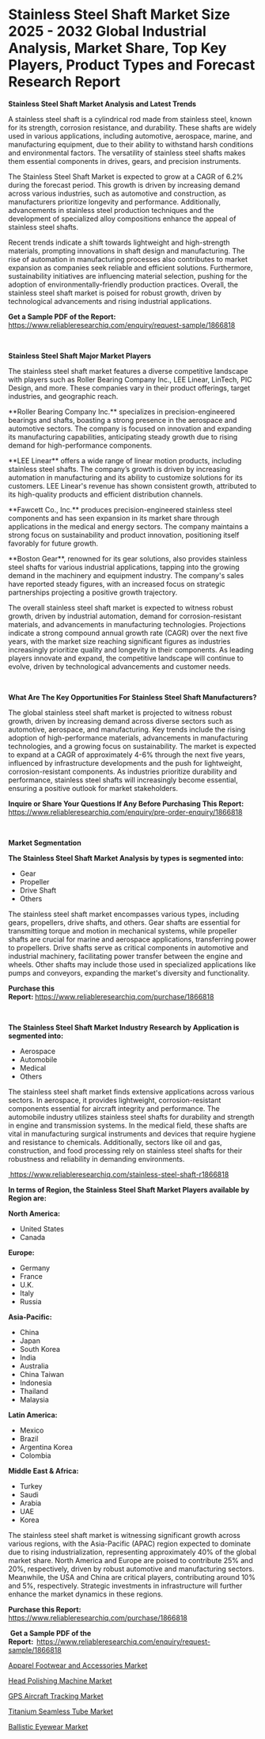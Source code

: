 <p><h1>Stainless Steel Shaft Market Size 2025 - 2032 Global Industrial Analysis, Market Share, Top Key Players, Product Types and Forecast Research Report</h1></p><p><strong>Stainless Steel Shaft Market Analysis and Latest Trends</strong></p>
<p><p>A stainless steel shaft is a cylindrical rod made from stainless steel, known for its strength, corrosion resistance, and durability. These shafts are widely used in various applications, including automotive, aerospace, marine, and manufacturing equipment, due to their ability to withstand harsh conditions and environmental factors. The versatility of stainless steel shafts makes them essential components in drives, gears, and precision instruments.</p><p>The Stainless Steel Shaft Market is expected to grow at a CAGR of 6.2% during the forecast period. This growth is driven by increasing demand across various industries, such as automotive and construction, as manufacturers prioritize longevity and performance. Additionally, advancements in stainless steel production techniques and the development of specialized alloy compositions enhance the appeal of stainless steel shafts. </p><p>Recent trends indicate a shift towards lightweight and high-strength materials, prompting innovations in shaft design and manufacturing. The rise of automation in manufacturing processes also contributes to market expansion as companies seek reliable and efficient solutions. Furthermore, sustainability initiatives are influencing material selection, pushing for the adoption of environmentally-friendly production practices. Overall, the stainless steel shaft market is poised for robust growth, driven by technological advancements and rising industrial applications.</p></p>
<p><strong>Get a Sample PDF of the Report:&nbsp;</strong> <a href="https://www.reliableresearchiq.com/enquiry/request-sample/1866818?utm_campaign=2196&utm_medium=2&utm_source=Github&utm_content=ia&utm_term=31012025&utm_id=stainless-steel-shaft">https://www.reliableresearchiq.com/enquiry/request-sample/1866818</a></p>
<p>&nbsp;</p>
<p><strong>Stainless Steel Shaft Major Market Players</strong></p>
<p><p>The stainless steel shaft market features a diverse competitive landscape with players such as Roller Bearing Company Inc., LEE Linear, LinTech, PIC Design, and more. These companies vary in their product offerings, target industries, and geographic reach.</p><p>**Roller Bearing Company Inc.** specializes in precision-engineered bearings and shafts, boasting a strong presence in the aerospace and automotive sectors. The company is focused on innovation and expanding its manufacturing capabilities, anticipating steady growth due to rising demand for high-performance components.</p><p>**LEE Linear** offers a wide range of linear motion products, including stainless steel shafts. The company’s growth is driven by increasing automation in manufacturing and its ability to customize solutions for its customers. LEE Linear's revenue has shown consistent growth, attributed to its high-quality products and efficient distribution channels.</p><p>**Fawcett Co., Inc.** produces precision-engineered stainless steel components and has seen expansion in its market share through applications in the medical and energy sectors. The company maintains a strong focus on sustainability and product innovation, positioning itself favorably for future growth.</p><p>**Boston Gear**, renowned for its gear solutions, also provides stainless steel shafts for various industrial applications, tapping into the growing demand in the machinery and equipment industry. The company's sales have reported steady figures, with an increased focus on strategic partnerships projecting a positive growth trajectory.</p><p>The overall stainless steel shaft market is expected to witness robust growth, driven by industrial automation, demand for corrosion-resistant materials, and advancements in manufacturing technologies. Projections indicate a strong compound annual growth rate (CAGR) over the next five years, with the market size reaching significant figures as industries increasingly prioritize quality and longevity in their components. As leading players innovate and expand, the competitive landscape will continue to evolve, driven by technological advancements and customer needs.</p></p>
<p>&nbsp;</p>
<p><strong>What Are The Key Opportunities For Stainless Steel Shaft Manufacturers?</strong></p>
<p><p>The global stainless steel shaft market is projected to witness robust growth, driven by increasing demand across diverse sectors such as automotive, aerospace, and manufacturing. Key trends include the rising adoption of high-performance materials, advancements in manufacturing technologies, and a growing focus on sustainability. The market is expected to expand at a CAGR of approximately 4-6% through the next five years, influenced by infrastructure developments and the push for lightweight, corrosion-resistant components. As industries prioritize durability and performance, stainless steel shafts will increasingly become essential, ensuring a positive outlook for market stakeholders.</p></p>
<p><strong>Inquire or Share Your Questions If Any Before Purchasing This Report:</strong> <a href="https://www.reliableresearchiq.com/enquiry/pre-order-enquiry/1866818?utm_campaign=2196&utm_medium=2&utm_source=Github&utm_content=ia&utm_term=31012025&utm_id=stainless-steel-shaft">https://www.reliableresearchiq.com/enquiry/pre-order-enquiry/1866818</a></p>
<p>&nbsp;</p>
<p><strong>Market Segmentation</strong></p>
<p><strong>The Stainless Steel Shaft Market Analysis by types is segmented into:</strong></p>
<p><ul><li>Gear</li><li>Propeller</li><li>Drive Shaft</li><li>Others</li></ul></p>
<p><p>The stainless steel shaft market encompasses various types, including gears, propellers, drive shafts, and others. Gear shafts are essential for transmitting torque and motion in mechanical systems, while propeller shafts are crucial for marine and aerospace applications, transferring power to propellers. Drive shafts serve as critical components in automotive and industrial machinery, facilitating power transfer between the engine and wheels. Other shafts may include those used in specialized applications like pumps and conveyors, expanding the market's diversity and functionality.</p></p>
<p><strong>Purchase this Report:&nbsp;</strong><a href="https://www.reliableresearchiq.com/purchase/1866818?utm_campaign=2196&utm_medium=2&utm_source=Github&utm_content=ia&utm_term=31012025&utm_id=stainless-steel-shaft">https://www.reliableresearchiq.com/purchase/1866818</a></p>
<p>&nbsp;</p>
<p><strong>The Stainless Steel Shaft Market Industry Research by Application is segmented into:</strong></p>
<p><ul><li>Aerospace</li><li>Automobile</li><li>Medical</li><li>Others</li></ul></p>
<p><p>The stainless steel shaft market finds extensive applications across various sectors. In aerospace, it provides lightweight, corrosion-resistant components essential for aircraft integrity and performance. The automobile industry utilizes stainless steel shafts for durability and strength in engine and transmission systems. In the medical field, these shafts are vital in manufacturing surgical instruments and devices that require hygiene and resistance to chemicals. Additionally, sectors like oil and gas, construction, and food processing rely on stainless steel shafts for their robustness and reliability in demanding environments.</p></p>
<p><a href="https://www.reliableresearchiq.com/stainless-steel-shaft-r1866818?utm_campaign=2196&utm_medium=2&utm_source=Github&utm_content=ia&utm_term=31012025&utm_id=stainless-steel-shaft">&nbsp;https://www.reliableresearchiq.com/stainless-steel-shaft-r1866818</a></p>
<p><strong>In terms of Region, the Stainless Steel Shaft Market Players available by Region are:</strong></p>
<p>
    <p> <strong> North America: </strong>
        <ul>
            <li>United States</li>
            <li>Canada</li>
        </ul>
        </p> 
    <p> <strong> Europe: </strong>
        <ul>
            <li>Germany</li>
            <li>France</li>
            <li>U.K.</li>
            <li>Italy</li>
            <li>Russia</li>
        </ul>
        </p> 
    <p> <strong> Asia-Pacific: </strong>
        <ul>
            <li>China</li>
            <li>Japan</li>
            <li>South Korea</li>
            <li>India</li>
            <li>Australia</li>
            <li>China Taiwan</li>
            <li>Indonesia</li>
            <li>Thailand</li>
            <li>Malaysia</li>
        </ul>
        </p> 
    <p> <strong> Latin America: </strong>
        <ul>
            <li>Mexico</li>
            <li>Brazil</li>
            <li>Argentina Korea</li>
            <li>Colombia</li>
        </ul>
        </p> 
    <p> <strong> Middle East & Africa: </strong>
        <ul>
            <li>Turkey</li>
            <li>Saudi</li>
            <li>Arabia</li>
            <li>UAE</li>
            <li>Korea</li>
        </ul>
    </p>
    </p>
<p><p>The stainless steel shaft market is witnessing significant growth across various regions, with the Asia-Pacific (APAC) region expected to dominate due to rising industrialization, representing approximately 40% of the global market share. North America and Europe are poised to contribute 25% and 20%, respectively, driven by robust automotive and manufacturing sectors. Meanwhile, the USA and China are critical players, contributing around 10% and 5%, respectively. Strategic investments in infrastructure will further enhance the market dynamics in these regions.</p></p>
<p><strong>Purchase this Report: </strong><a href="https://www.reliableresearchiq.com/purchase/1866818?utm_campaign=2196&utm_medium=2&utm_source=Github&utm_content=ia&utm_term=31012025&utm_id=stainless-steel-shaft">https://www.reliableresearchiq.com/purchase/1866818</a></p>
<p>&nbsp;<strong>Get a Sample PDF of the Report:&nbsp;&nbsp;</strong><a href="https://www.reliableresearchiq.com/enquiry/request-sample/1866818?utm_campaign=2196&utm_medium=2&utm_source=Github&utm_content=ia&utm_term=31012025&utm_id=stainless-steel-shaft">https://www.reliableresearchiq.com/enquiry/request-sample/1866818</a></p>
<p><strong></strong></p>
<p><p><a href="https://www.linkedin.com/pulse/apparel-footwear-accessories-industry-trends-comprehensive-1d7tc?utm_campaign=2196&utm_medium=2&utm_source=Github&utm_content=ia&utm_term=31012025&utm_id=stainless-steel-shaft">Apparel Footwear and Accessories Market</a></p><p><a href="https://www.linkedin.com/pulse/head-polishing-machine-market-report-in-depth-trends-insights-guzuf?utm_campaign=2196&utm_medium=2&utm_source=Github&utm_content=ia&utm_term=31012025&utm_id=stainless-steel-shaft">Head Polishing Machine Market</a></p><p><a href="https://www.linkedin.com/pulse/key-metrics-gps-aircraft-tracking-market-report-size-growth-hfnbf?utm_campaign=2196&utm_medium=2&utm_source=Github&utm_content=ia&utm_term=31012025&utm_id=stainless-steel-shaft">GPS Aircraft Tracking Market</a></p><p><a href="https://www.linkedin.com/pulse/market-dynamics-titanium-seamless-tube-projected-76-cagr-raame?utm_campaign=2196&utm_medium=2&utm_source=Github&utm_content=ia&utm_term=31012025&utm_id=stainless-steel-shaft">Titanium Seamless Tube Market</a></p><p><a href="https://www.linkedin.com/pulse/ballistic-eyewear-market-size-continuously-growing-cagr-123-u5hxf?utm_campaign=2196&utm_medium=2&utm_source=Github&utm_content=ia&utm_term=31012025&utm_id=stainless-steel-shaft">Ballistic Eyewear Market</a></p></p>